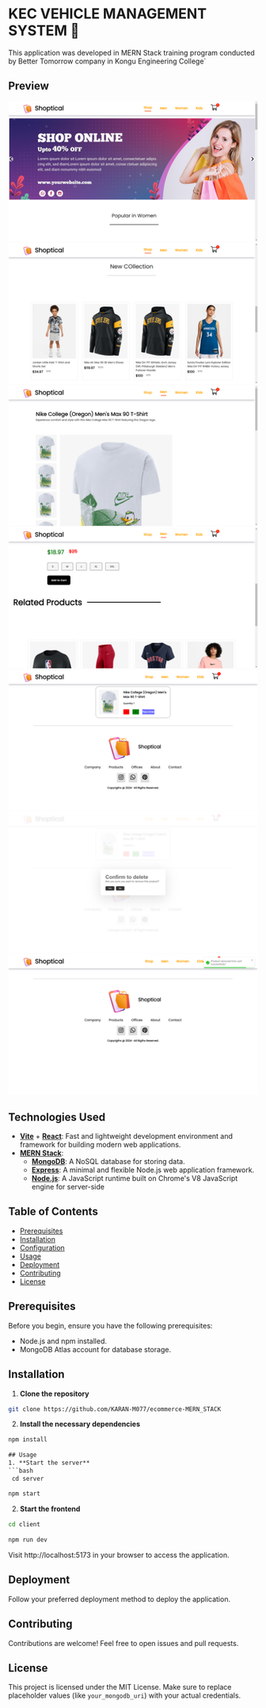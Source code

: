 # KEC VEHICLE MANAGEMENT SYSTEM 🚌

This application was developed in MERN Stack training program conducted by Better Tomorrow company in Kongu Engineering College` 

## Preview
![Screenshot of the App](./screenshot/Screenshot%20(333).png)
![Screenshot of the App](./screenshot/Screenshot%20(334).png)
![Screenshot of the App](./screenshot/Screenshot%20(336).png)
![Screenshot of the App](./screenshot/Screenshot%20(337).png)
![Screenshot of the App](./screenshot/Screenshot%20(338).png)
![Screenshot of the App](./screenshot/Screenshot%20(341).png)
![Screenshot of the App](./screenshot/Screenshot%20(342).png)

## Technologies Used
- [**Vite**](https://vitejs.dev/) + [**React**](https://reactjs.org/): Fast and lightweight development environment and framework for building modern web applications.
- [**MERN Stack**](https://www.mongodb.com/mern-stack):
  - [**MongoDB**](https://www.mongodb.com/): A NoSQL database for storing data.
  - [**Express**](https://expressjs.com/): A minimal and flexible Node.js web application framework.
  - [**Node.js**](https://nodejs.org/): A JavaScript runtime built on Chrome's V8 JavaScript engine for server-side 
## Table of Contents

- [Prerequisites](#prerequisites)
- [Installation](#installation)
- [Configuration](#configuration)
- [Usage](#usage)
- [Deployment](#deployment)
- [Contributing](#contributing)
- [License](#license)

## Prerequisites

Before you begin, ensure you have the following prerequisites:

- Node.js and npm installed.
- MongoDB Atlas account for database storage.


## Installation

1. **Clone the repository**
```bash   
git clone https://github.com/KARAN-M077/ecommerce-MERN_STACK
```
2. **Install the necessary dependencies**
```bash
npm install
```


```
## Usage
1. **Start the server**
```bash
 cd server
```
```bash
npm start
```

2. **Start the frontend**
```bash
cd client
```
```bash
npm run dev
```
Visit http://localhost:5173 in your browser to access the application.

## Deployment
Follow your preferred deployment method to deploy the application. 

## Contributing
Contributions are welcome! Feel free to open issues and pull requests.

## License
This project is licensed under the MIT License.
Make sure to replace placeholder values (like `your_mongodb_uri`) with your actual credentials.